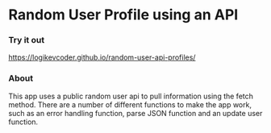 # Random User Profile using an API

### Try it out

 https://logikevcoder.github.io/random-user-api-profiles/

### About


This app uses a public random user api to pull information using the fetch method. 
There are a number of different functions to make the app work, such as an error handling function, parse JSON function and an update user function.
